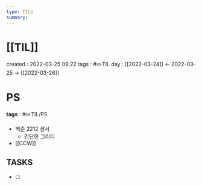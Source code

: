 ```yaml
---
type: TILs
summary: 
---
```


# [[TIL]]
created : 2022-03-25 09:22
tags : #✏️TIL
day : [[2022-03-24]] ← 2022-03-25 → [[2022-03-26]]

# PS
**tags** : #✏️TIL/PS
- 백준 2212 센서
	- 간단한 그리디
- [[CCW]]

## TASKS
- [ ] 
